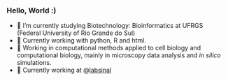 ### Hello, World :)

- 🔭 I’m currently studying Biotechnology: Bioinformatics at UFRGS (Federal University of Rio Grande do Sul)
- 🌱 Currently working with python, R and html.
- 🧠 Working in computational methods applied to cell biology and computational biology, mainly in microscopy data analysis and _in silico_ simulations.
- 🔬 Currently working at @[labsinal](https://github.com/labsinal)
  
<!--
**fred25/fred25** is a ✨ _special_ ✨ repository because its `README.md` (this file) appears on your GitHub profile.

Here are some ideas to get you started:

- 🔭 I’m currently working on ...
- 🌱 I’m currently learning ...
- 👯 I’m looking to collaborate on ...
- 🤔 I’m looking for help with ...
- 💬 Ask me about ...
- 📫 How to reach me: ...
- 😄 Pronouns: ...
- ⚡ Fun fact: ...
-->
